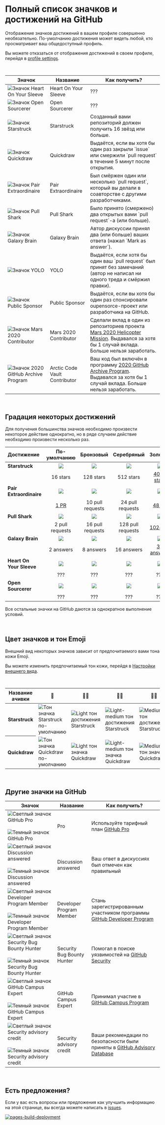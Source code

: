 # Полный список значков и достижений на GitHub

Отображение значков достижений в вашем профиле совершенно необязательно. По-умолчанию достижения может видеть любой, кто
просматривает ваш общедоступный профиль.

Вы можете отказаться от отображения достижений в своем профиле, перейдя
в [profile settings](https://github.com/settings).

<br>

<table class="table table-bordered">
<thead>
    <tr>
      <th scope="col">Значок</th>
      <th scope="col">Название</th>
      <th scope="col">Как получить?</th>
    </tr>
  </thead>
  <tbody>
    <tr>
      <td><img alt="Значок Heart On Your Sleeve" src="https://github.githubassets.com/images/modules/profile/achievements/heart-on-your-sleeve-default.png" class="img-lg"></td>
      <td class="fw-bold">Heart On Your Sleeve</td>
      <td>???</td>
    </tr>
    <tr>
      <td><img alt="Значок Open Sourcerer" src="https://github.githubassets.com/images/modules/profile/achievements/open-sourcerer-default.png" class="img-lg"></td>
      <td class="fw-bold">Open Sourcerer</td>
      <td>???</td>
    </tr>
    <tr>
      <td><img alt="Значок Starstruck" src="https://github.githubassets.com/images/modules/profile/achievements/starstruck-default.png" class="img-lg"></td>
      <td class="fw-bold">Starstruck</td>
      <td>Созданный вами репозиторий должен получить <span class="fw-bold">16 звёзд</span> или больше.</td>
    </tr>
    <tr>
      <td><img alt="Значок Quickdraw" src="https://github.githubassets.com/images/modules/profile/achievements/quickdraw-default.png" class="img-lg"></td>
      <td class="fw-bold">Quickdraw</td>
      <td>Выдаётся, если вы хотя бы один раз закрыли `issue` или смержили `pull request` <span class="fw-bold">в течение 5 минут</span> после открытия.</td>
    </tr>
    <tr>
      <td><img alt="Значок Pair Extraordinaire" src="https://github.githubassets.com/images/modules/profile/achievements/pair-extraordinaire-default.png" class="img-lg"></td>
      <td class="fw-bold">Pair Extraordinaire</td>
      <td>Был смёржен один или несколько `pull request`, который вы делали в соавторстве с другими разработчиками.</td>
    </tr>
    <tr>
      <td><img alt="Значок Pull Shark" src="https://github.githubassets.com/images/modules/profile/achievements/pull-shark-default.png" class="img-lg"></td>
      <td class="fw-bold">Pull Shark</td>
      <td>Было принято (смержено) два открытых вами `pull request`-а (или больше).</td>
    </tr>
    <tr>
      <td><img alt="Значок Galaxy Brain" src="https://github.githubassets.com/images/modules/profile/achievements/galaxy-brain-default.png" class="img-lg"></td>
      <td class="fw-bold">Galaxy Brain</td>
      <td>Автор дискуссии принял два (или больше) ваших ответа (нажал `Mark as answer`).</td>
    </tr>
    <tr>
      <td><img alt="Значок YOLO" src="https://github.githubassets.com/images/modules/profile/achievements/yolo-default.png" class="img-lg"></td>
      <td class="fw-bold">YOLO</td>
      <td>Выдаётся, если хотя бы один ваш `pull request` был принят без замечаний (автор не написал ни одного треда и смёржил правки).</td>
    </tr>
    <tr>
      <td><img alt="Значок Public Sponsor" src="https://github.githubassets.com/images/modules/profile/achievements/public-sponsor-default.png" class="img-lg"></td>
      <td class="fw-bold">Public Sponsor</td>
      <td>Выдаётся, если вы хотя бы один раз спонсировали oupensorce-проект или разработчика на GitHub.</td>
    </tr>
    <tr>
      <td><img alt="Значок Mars 2020 Contributor" src="https://github.githubassets.com/images/modules/profile/achievements/mars-2020-contributor-default.png" class="img-lg"></td>
      <td class="fw-bold">Mars 2020 Contributor</td>
      <td>Сделали вклад в один из репозиториев проекта <a href="https://github.com/readme/featured/nasa-ingenuity-helicopter">Mars 2020 Helicopter Mission</a>. Выдавался за хотя бы 1 случай вклада. Больше нельзя заработать.</td>
    </tr>
    <tr>
      <td><img alt="Значок 2020 GitHub Archive Program" src="https://github.githubassets.com/images/modules/profile/achievements/arctic-code-vault-contributor-default.png" class="img-lg"></td>
      <td class="fw-bold">Arctic Code Vault Contributor</td>
      <td>Ваш код был включён в программу <a href="https://archiveprogram.github.com">2020 GitHub Archive Program</a>. Выдавался за хотя бы 1 случай вклада. Больше нельзя заработать.</td>
    </tr>
  </tbody>
</table>

<br>

## Градация некоторых достижений

Для получения большинства значков необходимо произвести некоторое действие однократно, но в ряде случаем действие
необходимо произвести несколько раз.

| Достижение               |   По-умолчанию    |    Бронзовый     |    Серебряный     |        Золотой        |
|:-------------------------|:-----------------:|:----------------:|:-----------------:|:---------------------:|
| **Starstruck**           |  ![][ss-default]  |  ![][ss-bronze]  |  ![][ss-silver]   |     ![][ss-gold]      |
|                          |     16 stars      |    128 stars     |     512 stars     | [4096 stars][ss-4096] |
| **Pair Extraordinaire**  |  ![][pe-default]  |  ![][pe-bronze]  |  ![][pe-silver]   |     ![][pe-gold]      |
|                          |   [1 PR][pe-1]    | 10 pull requests | 24 pull requests  |    [48 PR][pe-48]     |
| **Pull Shark**           |  ![][ps-default]  |  ![][ps-bronze]  |  ![][ps-silver]   |     ![][ps-gold]      |
|                          |  2 pull requests  | 16 pull requests | 128 pull requests |  [1024 PR][ps-1024]   |
| **Galaxy Brain**         |  ![][gb-default]  |  ![][gb-bronze]  |  ![][gb-silver]   |     ![][gb-gold]      |
|                          |     2 answers     |    8 answers     |    16 answers     |  [32 answers][gb-32]  |
| **Heart On Your Sleeve** | ![][hoys-default] | ![][hoys-bronze] | ![][hoys-silver]  |    ![][hoys-gold]     | 
|                          |        ???        |       ???        |        ???        |          ???          |
| **Open Sourcerer**       |  ![][os-default]  |  ![][os-bronze]  |  ![][os-silver]   |     ![][os-gold]      | 
|                          |        ???        |       ???        |        ???        |          ???          |

Все остальные значки на GitHub даются за однократное выполнение условий.

<!-- Ссылки на изображения значков Starstruck -->
[ss-default]: https://github.githubassets.com/images/modules/profile/achievements/starstruck-default.png
[ss-bronze]: https://github.githubassets.com/images/modules/profile/achievements/starstruck-bronze.png
[ss-silver]: https://github.githubassets.com/images/modules/profile/achievements/starstruck-silver.png
[ss-gold]: https://github.githubassets.com/images/modules/profile/achievements/starstruck-gold.png

<!-- Ссылки на примеры достижений Starstruck (разных уровней) -->
[ss-4096]: https://github.com/torvalds?achievement=starstruck&tab=achievements

<!-- Ссылки на изображения значков Pair Extraordinaire -->
[pe-default]: https://github.githubassets.com/images/modules/profile/achievements/pair-extraordinaire-default.png
[pe-bronze]: https://github.githubassets.com/images/modules/profile/achievements/pair-extraordinaire-bronze.png
[pe-silver]: https://github.githubassets.com/images/modules/profile/achievements/pair-extraordinaire-silver.png
[pe-gold]: https://github.githubassets.com/images/modules/profile/achievements/pair-extraordinaire-gold.png

<!-- Ссылки на примеры достижений Pair Extraordinaire (разных уровней) -->
[pe-1]: https://github.com/gomzyakov?achievement=pair-extraordinaire&tab=achievements
[pe-48]: https://github.com/Rongronggg9?achievement=pair-extraordinaire&tab=achievements

<!-- Ссылки на изображения значков Pull Shark -->
[ps-default]: https://github.githubassets.com/images/modules/profile/achievements/pull-shark-default.png
[ps-bronze]: https://github.githubassets.com/images/modules/profile/achievements/pull-shark-bronze.png
[ps-silver]: https://github.githubassets.com/images/modules/profile/achievements/pull-shark-silver.png
[ps-gold]: https://github.githubassets.com/images/modules/profile/achievements/pull-shark-gold.png

<!-- Ссылки на примеры достижений Pull Shark (разных уровней) -->
[ps-1024]: https://github.com/ljharb?achievement=pull-shark&tab=achievements

<!-- Ссылки на изображения значков Galaxy Brain -->
[gb-default]: https://github.githubassets.com/images/modules/profile/achievements/galaxy-brain-default.png
[gb-bronze]: https://github.githubassets.com/images/modules/profile/achievements/galaxy-brain-bronze.png
[gb-silver]: https://github.githubassets.com/images/modules/profile/achievements/galaxy-brain-silver.png
[gb-gold]: https://github.githubassets.com/images/modules/profile/achievements/galaxy-brain-gold.png

<!-- Ссылки на примеры достижений Galaxy Brain (разных уровней) -->
[gb-32]: https://github.com/ljharb?achievement=galaxy-brain&tab=achievements

<!-- Ссылки на изображения значков Heart On Your Sleeve -->
[hoys-default]: https://github.githubassets.com/images/modules/profile/achievements/heart-on-your-sleeve-default.png
[hoys-bronze]: https://github.githubassets.com/images/modules/profile/achievements/heart-on-your-sleeve-bronze.png
[hoys-silver]: https://github.githubassets.com/images/modules/profile/achievements/heart-on-your-sleeve-silver.png
[hoys-gold]: https://github.githubassets.com/images/modules/profile/achievements/heart-on-your-sleeve-gold.png

<!-- Ссылки на изображения значков Open Sourcerer -->
[os-default]: https://github.githubassets.com/images/modules/profile/achievements/open-sourcerer-default.png
[os-bronze]: https://github.githubassets.com/images/modules/profile/achievements/open-sourcerer-bronze.png
[os-silver]: https://github.githubassets.com/images/modules/profile/achievements/open-sourcerer-silver.png
[os-gold]: https://github.githubassets.com/images/modules/profile/achievements/open-sourcerer-gold.png

<br>

## Цвет значков и тон Emoji

Внешний вид некоторых значков зависит от предпочитаемого вами тона кожи Emoji.

Вы можете изменить предпочитаемый тон кожи, перейдя в [Настройки внешнего вида](https://github.com/settings/appearance).

<br>

<table class="table table-bordered">
<thead>
    <tr>
      <th scope="col">Название ачивки</th>
      <th scope="col" class="text-center align-middle">👋</th>
      <th scope="col" class="text-center align-middle">👋🏻</th>
      <th scope="col" class="text-center align-middle">👋🏼</th>
      <th scope="col" class="text-center align-middle">👋🏽</th>
      <th scope="col" class="text-center align-middle">👋🏾</th>
      <th scope="col" class="text-center align-middle">👋🏿</th>
    </tr>
  </thead>
  <tbody>
    <tr>
      <th scope="row" class="align-middle">Starstruck</th>
      <td><img alt="Тон значка Starstruck по-умолчанию" src="https://github.githubassets.com/images/modules/profile/achievements/starstruck-default.png"></td>
      <td><img alt="Light тон достижения Starstruck" src="https://github.githubassets.com/images/modules/profile/achievements/starstruck-default--light.png"></td>
      <td><img alt="Light-medium тон достижения Starstruck" src="https://github.githubassets.com/images/modules/profile/achievements/starstruck-default--light-medium.png"></td>
      <td><img alt="Medium тон достижения Starstruck" src="https://github.githubassets.com/images/modules/profile/achievements/starstruck-default--medium.png"></td>
      <td><img alt="Medium-dark тон достижения Starstruck" src="https://github.githubassets.com/images/modules/profile/achievements/starstruck-default--medium-dark.png"></td>
      <td><img alt="Dark тон достижения Starstruck" src="https://github.githubassets.com/images/modules/profile/achievements/starstruck-default--dark.png"></td>
    </tr>
    <tr>
      <th scope="row" class="align-middle">Quickdraw</th>
      <td><img alt="Тон значка Quickdraw по-умолчанию" src="https://github.githubassets.com/images/modules/profile/achievements/quickdraw-default.png"></td>
      <td><img alt="Light тон значка Quickdraw" src="https://github.githubassets.com/images/modules/profile/achievements/quickdraw-default--light.png"></td>
      <td><img alt="Light-medium тон значка Quickdraw" src="https://github.githubassets.com/images/modules/profile/achievements/quickdraw-default--light-medium.png"></td>
      <td><img alt="Medium тон значка Quickdraw" src="https://github.githubassets.com/images/modules/profile/achievements/quickdraw-default--medium.png"></td>
      <td><img alt="Medium-dark тон значка Quickdraw" src="https://github.githubassets.com/images/modules/profile/achievements/quickdraw-default--medium-dark.png"></td>
      <td><img alt="Dark тон значка Quickdraw" src="https://github.githubassets.com/images/modules/profile/achievements/quickdraw-default--dark.png"></td>
    </tr>
  </tbody>
</table>

<br>

## Другие значки на GitHub

<table class="table table-bordered">
<thead>
    <tr>
      <th scope="col">Значок</th>
      <th scope="col">Название</th>
      <th scope="col">Как получить?</th>
    </tr>
  </thead>
  <tbody>
    <tr>
      <td>
        <img alt="Светлый значок GitHub Pro" src="https://user-images.githubusercontent.com/65187002/173065531-57dbf8b1-7eb7-4d46-81bf-f2d18c7c9112.svg#gh-dark-mode-only">&nbsp;
        <img alt="Темный значок GitHub Pro" src="https://user-images.githubusercontent.com/65187002/173065669-d1fdb5a7-8895-43cc-8dea-72a511a37e86.svg#gh-light-mode-only">
        </td>
      <td class="fw-bold">Pro</td>
      <td>Используйте тарифный план <a href="https://docs.github.com/en/get-started/learning-about-github/githubs-products#github-pro">GitHub Pro</a></td>
    </tr>
    <tr>
      <td>
        <img alt="Светлый значок Discussion answered" src="https://user-images.githubusercontent.com/65187002/173078083-15a75f15-b040-4a92-8d70-561a206d9fd9.svg#gh-dark-mode-only">&nbsp;
        <img alt="Темный значок Discussion answered" src="https://user-images.githubusercontent.com/65187002/173078106-28bea542-4620-46ee-837d-defda3e44ca6.svg#gh-light-mode-only">
        </td>
      <td class="fw-bold">Discussion answered</td>
      <td>Ваш ответ в дискуссиях был отмечен как правильный</td>
    </tr>
    <tr>
      <td>
        <img alt="Светлый значок Developer Program Member" src="https://user-images.githubusercontent.com/65187002/173079579-3c393d22-7a13-4e7d-87b8-341fb613d52b.svg#gh-dark-mode-only">&nbsp;
        <img alt="Темный значок Developer Program Member" src="https://user-images.githubusercontent.com/65187002/173079614-33f43a97-1cc2-4228-85e3-ef43836e17c2.svg#gh-light-mode-only">
        </td>
      <td class="fw-bold">Developer Program Member</td>
      <td>Стань зарегистрированным участником программы <a href="https://docs.github.com/en/developers/overview/github-developer-program">GitHub Developer Program</a></td>
    </tr>
    <tr>
      <td>
        <img alt="Светлый значок Security Bug Bounty Hunter" src="https://user-images.githubusercontent.com/65187002/173081624-93e3cf1f-50b7-45a4-82b7-1954f66368b9.svg#gh-dark-mode-only">&nbsp;
        <img alt="Темный значок Security Bug Bounty Hunter" src="https://user-images.githubusercontent.com/65187002/173081657-e500d72c-9247-44c2-a3d3-2deff30e1ae7.svg#gh-light-mode-only">
        </td>
      <td class="fw-bold">Security Bug Bounty Hunter</td>
      <td>Помогал в поиске уязвимостей на <a href="https://bounty.github.com">GitHub Security</a></td>
    </tr>
    <tr>
      <td>
        <img alt="Светлый значок GitHub Campus Expert" src="https://user-images.githubusercontent.com/65187002/173082819-b3625c23-bfd6-4492-b828-56ed91c45f52.svg#gh-dark-mode-only">&nbsp;
        <img alt="Темный значок GitHub Campus Expert" src="https://user-images.githubusercontent.com/65187002/173082836-08be81fe-13b7-4acf-9096-e5241d76f237.svg#gh-light-mode-only">
        </td>
      <td class="fw-bold">GitHub Campus Expert</td>
      <td>Принимал участие в <a href="https://education.github.com/experts">GitHub Campus Program</a></td>
    </tr>
    <tr>
      <td>
        <img alt="Светлый значок Security advisory credit" src="https://user-images.githubusercontent.com/65187002/173084051-79a0a626-1c1a-4d60-afdf-50ad001d7b21.svg#gh-dark-mode-only">&nbsp;
        <img alt="Темный значок Security advisory credit" src="https://user-images.githubusercontent.com/65187002/173084071-5f321da2-b2a9-490b-a524-1b21fa384d7e.svg#gh-light-mode-only">
        </td>
      <td class="fw-bold">Security advisory credit</td>
      <td>Ваши рекомендации по безопасности были приняты в <a href="https://github.com/advisories">GitHub Advisory Database</a></td>
    </tr>
</tbody>
</table>

<br>

## Есть предложения?

Если у вас есть вопросы или предложения как улучшить информацию на этой странице, вы всегда можете написать
в [issues](https://github.com/github-profile-achievements/russian/issues).

[![pages-build-deployment](https://github.com/github-profile-achievements/russian/actions/workflows/pages/pages-build-deployment/badge.svg)](https://github.com/github-profile-achievements/russian/actions/workflows/pages/pages-build-deployment)

